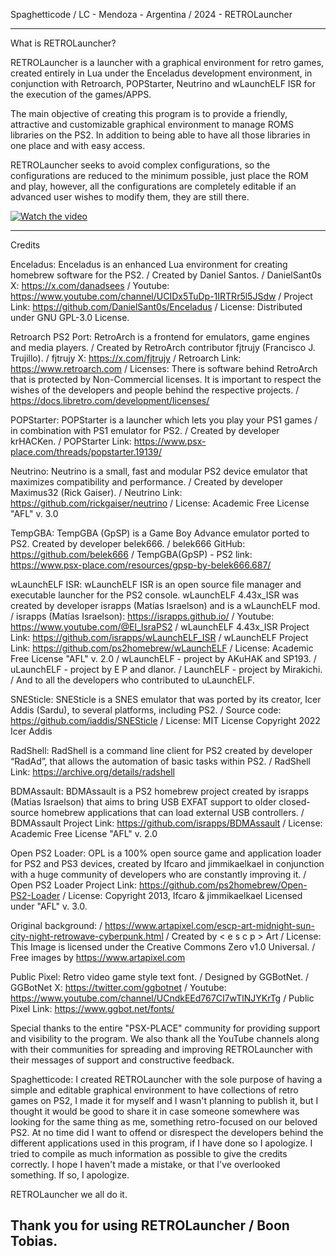 Spaghetticode / LC - Mendoza - Argentina / 2024 - RETROLauncher

--------------------------------------------------------------------------
What is RETROLauncher?

RETROLauncher is a launcher with a graphical environment for retro games, 
created entirely in Lua under the Enceladus development environment, in 
conjunction with Retroarch, POPStarter, Neutrino and wLaunchELF ISR for the 
execution of the games/APPS.

The main objective of creating this program is to provide a friendly, 
attractive and customizable graphical environment to manage ROMS libraries 
on the PS2. In addition to being able to have all those libraries in one 
place and with easy access.

RETROLauncher seeks to avoid complex configurations, so the configurations 
are reduced to the minimum possible, just place the ROM and play, however, 
all the configurations are completely editable if an advanced user wishes 
to modify them, they are still there.

[![Watch the video](https://img.youtube.com/vi/VLw4W4DYdSc/maxresdefault.jpg)](https://youtu.be/VLw4W4DYdSc)

--------------------------------------------------------------------------
Credits

Enceladus: Enceladus is an enhanced Lua environment for creating homebrew 
software for the PS2. 
 / Created by Daniel Santos. 
 / DanielSant0s X: https://x.com/danadsees 
 / Youtube: https://www.youtube.com/channel/UCIDx5TuDp-1IRTRr5l5JSdw 
 / Project Link: https://github.com/DanielSant0s/Enceladus 
 / License: Distributed under GNU GPL-3.0 License. 

Retroarch PS2 Port: RetroArch is a frontend for emulators, game engines 
and media players. 
 / Created by RetroArch contributor fjtrujy (Francisco J. Trujillo). 
 / fjtrujy X: https://x.com/fjtrujy 
 / Retroarch Link: https://www.retroarch.com 
 / Licenses: There is software behind RetroArch that is protected by 
Non-Commercial licenses. It is important to respect the wishes of the 
developers and people behind the respective projects. 
 / https://docs.libretro.com/development/licenses/ 

POPStarter: POPStarter is a launcher which lets you play your PS1 games 
 / in combination with PS1 emulator for PS2. 
 / Created by developer krHACKen. 
 / POPStarter Link: https://www.psx-place.com/threads/popstarter.19139/ 

Neutrino: Neutrino is a small, fast and modular PS2 device emulator that 
maximizes compatibility and performance. 
 / Created by developer Maximus32 (Rick Gaiser). 
 / Neutrino Link: https://github.com/rickgaiser/neutrino 
 / License: Academic Free License "AFL" v. 3.0 

TempGBA: TempGBA (GpSP) is a Game Boy Advance emulator ported to PS2.
Created by developer belek666. 
 / belek666 GitHub: https://github.com/belek666
 / TempGBA(GpSP) - PS2 link: https://www.psx-place.com/resources/gpsp-by-belek666.687/

wLaunchELF ISR: wLaunchELF ISR is an open source file manager and executable 
launcher for the PS2 console. wLaunchELF 4.43x_ISR was created by developer 
israpps (Matías Israelson) and is a wLaunchELF mod.
 / israpps (Matías Israelson): https://israpps.github.io/
 / Youtube: https://www.youtube.com/@El_IsraPS2
 / wLaunchELF 4.43x_ISR Project Link: https://github.com/israpps/wLaunchELF_ISR
 / wLaunchELF Project Link: https://github.com/ps2homebrew/wLaunchELF
 / License: Academic Free License "AFL" v. 2.0
 / wLaunchELF - project by AKuHAK and SP193.
 / uLaunchELF - project by E P and dlanor.
 / LaunchELF - project by Mirakichi.
 / And to all the developers who contributed to uLaunchELF.
 
SNESticle: SNESticle is a SNES emulator that was ported by its creator, 
Icer Addis (Sardu), to several platforms, including PS2.
 / Source code: https://github.com/iaddis/SNESticle
 / License: MIT License Copyright 2022 Icer Addis

RadShell: RadShell is a command line client for PS2 created by developer 
“RadAd”, that allows the automation of basic tasks within PS2.
 / RadShell Link: https://archive.org/details/radshell

BDMAssault: BDMAssault is a PS2 homebrew project created by israpps (Matias Israelson) 
that aims to bring USB EXFAT support to older closed-source homebrew applications 
that can load external USB controllers.
 / BDMAssault Project Link: https://github.com/israpps/BDMAssault
 / License: Academic Free License "AFL" v. 2.0

Open PS2 Loader: OPL is a 100% open source game and application loader for PS2 
and PS3 devices, created by Ifcaro and jimmikaelkael in conjunction with a huge 
community of developers who are constantly improving it.
 / Open PS2 Loader Project Link: https://github.com/ps2homebrew/Open-PS2-Loader
 / License: Copyright 2013, Ifcaro & jimmikaelkael Licensed under "AFL" v. 3.0.

Original background: 
 / https://www.artapixel.com/escp-art-midnight-sun-city-night-retrowave-cyberpunk.html
 / Created by < e s c p > Art 
 / License: This Image is licensed under the Creative Commons Zero v1.0 Universal. 
 / Free images by https://www.artapixel.com 

Public Pixel: Retro video game style text font.
 / Designed by GGBotNet. 
 / GGBotNet X: https://twitter.com/ggbotnet 
 / Youtube: https://www.youtube.com/channel/UCndkEEd767CI7wTlNJYKrTg 
 / Public Pixel Link: https://www.ggbot.net/fonts/
 
Special thanks to the entire "PSX-PLACE" community for providing support 
and visibility to the program. We also thank all the YouTube channels 
along with their communities for spreading and improving RETROLauncher 
with their messages of support and constructive feedback.

Spaghetticode: I created RETROLauncher with the sole purpose of having 
a simple and editable graphical environment to have collections of retro 
games on PS2, I made it for myself and I wasn't planning to publish it, 
but I thought it would be good to share it in case someone somewhere 
was looking for the same thing as me, something retro-focused on our 
beloved PS2. At no time did I want to offend or disrespect the developers 
behind the different applications used in this program, if I have done 
so I apologize. I tried to compile as much information as possible to 
give the credits correctly. I hope I haven't made a mistake, or that I've 
overlooked something. If so, I apologize. 

RETROLauncher we all do it.
 
Thank you for using RETROLauncher / Boon Tobias.
--------------------------------------------------------------------------
